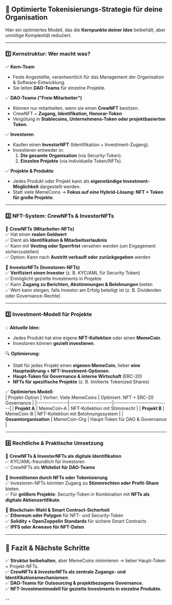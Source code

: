 
## 🚀 **Optimierte Tokenisierungs-Strategie für deine Organisation**
Hier ein optimiertes Modell, das die **Kernpunkte deiner Idee** beibehält, aber unnötige Komplexität reduziert.

---

### **1️⃣ Kernstruktur: Wer macht was?**
✅ **Kern-Team**  
   - Feste Angestellte, verantwortlich für das Management der Organisation & Software-Entwicklung.  
   - Sie leiten **DAO-Teams** für einzelne Projekte.

✅ **DAO-Teams ("Freie Mitarbeiter")**  
   - Können nur mitarbeiten, wenn sie einen **CrewNFT** besitzen.  
   - CrewNFT = **Zugang, Identifikation, Honorar-Token**  
   - Vergütung in **Stablecoins, Unternehmens-Token oder projektbasierten Token**.

✅ **Investoren**  
   - Kaufen einen **InvestorNFT** (Identifikation + Investment-Zugang).  
   - Investieren entweder in:  
     1. **Die gesamte Organisation** (via Security-Token).  
     2. **Einzelne Projekte** (via individuelle Token/NFTs).  

✅ **Projekte & Produkte**  
   - Jedes Produkt oder Projekt kann als **eigenständige Investment-Möglichkeit** dargestellt werden.  
   - Statt viele MemeCoins → **Fokus auf eine Hybrid-Lösung: NFT + Token für große Projekte**.

---

### **2️⃣ NFT-System: CrewNFTs & InvestorNFTs**
📌 **CrewNFTs (Mitarbeiter-NFTs)**  
✅ Hat einen **realen Geldwert**  
✅ Dient als **Identifikation & Mitarbeitserlaubnis**  
✅ Kann mit **Vesting oder Sperrfrist** versehen werden (um Engagement sicherzustellen)  
✅ Option: Kann nach **Austritt verkauft oder zurückgegeben** werden  

📌 **InvestorNFTs (Investoren-NFTs)**  
✅ **Verifiziert einen Investor** (z. B. KYC/AML für Security Token)  
✅ Ermöglicht gezielte Investments in Projekte  
✅ Kann **Zugang zu Berichten, Abstimmungen & Belohnungen** bieten  
✅ Wert kann steigen, falls Investor am Erfolg beteiligt ist (z. B. Dividenden oder Governance-Rechte)  

---

### **3️⃣ Investment-Modell für Projekte**
💡 **Aktuelle Idee:**  
   - Jedes Produkt hat eine eigene **NFT-Kollektion** oder einen **MemeCoin**.  
   - Investoren können **gezielt investieren**.  

🔍 **Optimierung:**  
   - Statt für jedes Projekt einen **eigenen MemeCoin**, lieber **eine Hauptwährung + NFT-Investment-Optionen**.  
   - **Haupt-Token für Governance & interne Wirtschaft** (ERC-20)  
   - **NFTs für spezifische Projekte** (z. B. limitierte Tokenized Shares)  

✅ **Optimiertes Modell:**  
| Projekt-Option | Vorher: Viele MemeCoins | Optimiert: NFT + ERC-20 Governance |
|---------------|---------------------|---------------------------|
| **Projekt A** | MemeCoin-A | NFT-Kollektion mit Stimmrecht |
| **Projekt B** | MemeCoin-B | NFT-Kollektion mit Belohnungssystem |
| **Gesamtorganisation** | MemeCoin-Org | Haupt-Token für DAO & Governance |

---

### **4️⃣ Rechtliche & Praktische Umsetzung**
📌 **CrewNFTs & InvestorNFTs als digitale Identifikation**  
✅ KYC/AML-freundlich für Investoren  
✅ CrewNFTs als **Whitelist für DAO-Teams**  

📌 **Investitionen durch NFTs oder Tokenisierung**  
✅ Investoren-NFTs könnten Zugang zu **Stimmrechten oder Profit-Share** bieten.  
✅ Für **größere Projekte**: Security-Token in Kombination mit **NFTs als digitale Aktienzertifikate**.  

📌 **Blockchain-Wahl & Smart Contract-Sicherheit**  
✅ **Ethereum oder Polygon** für NFT- und Security-Token  
✅ **Solidity + OpenZeppelin Standards** für sichere Smart Contracts  
✅ **IPFS oder Arweave für NFT-Daten**  

---

## 🎯 **Fazit & Nächste Schritte**
✅ **Struktur beibehalten**, aber MemeCoins minimieren → lieber Haupt-Token + Projekt-NFTs.  
✅ **CrewNFTs & InvestorNFTs als zentrale Zugangs- und Identifikationsmechanismen**.  
✅ **DAO-Teams für Outsourcing & projektbezogene Governance.**  
✅ **NFT-Investmentmodell für gezielte Investments in einzelne Produkte.**  

--
